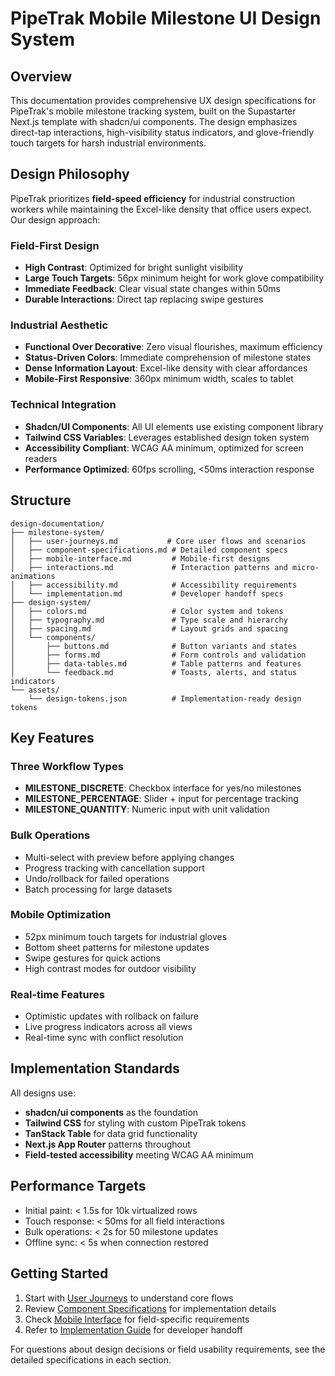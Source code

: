 # PipeTrak Mobile Milestone UI Design System

## Overview

This documentation provides comprehensive UX design specifications for PipeTrak's mobile milestone tracking system, built on the Supastarter Next.js template with shadcn/ui components. The design emphasizes direct-tap interactions, high-visibility status indicators, and glove-friendly touch targets for harsh industrial environments.

## Design Philosophy

PipeTrak prioritizes **field-speed efficiency** for industrial construction workers while maintaining the Excel-like density that office users expect. Our design approach:

### Field-First Design
- **High Contrast**: Optimized for bright sunlight visibility
- **Large Touch Targets**: 56px minimum height for work glove compatibility
- **Immediate Feedback**: Clear visual state changes within 50ms
- **Durable Interactions**: Direct tap replacing swipe gestures

### Industrial Aesthetic
- **Functional Over Decorative**: Zero visual flourishes, maximum efficiency
- **Status-Driven Colors**: Immediate comprehension of milestone states
- **Dense Information Layout**: Excel-like density with clear affordances
- **Mobile-First Responsive**: 360px minimum width, scales to tablet

### Technical Integration
- **Shadcn/UI Components**: All UI elements use existing component library
- **Tailwind CSS Variables**: Leverages established design token system
- **Accessibility Compliant**: WCAG AA minimum, optimized for screen readers
- **Performance Optimized**: 60fps scrolling, <50ms interaction response

## Structure

```
design-documentation/
├── milestone-system/
│   ├── user-journeys.md           # Core user flows and scenarios
│   ├── component-specifications.md # Detailed component specs
│   ├── mobile-interface.md         # Mobile-first designs
│   ├── interactions.md             # Interaction patterns and micro-animations  
│   ├── accessibility.md            # Accessibility requirements
│   └── implementation.md           # Developer handoff specs
├── design-system/
│   ├── colors.md                   # Color system and tokens
│   ├── typography.md               # Type scale and hierarchy
│   ├── spacing.md                  # Layout grids and spacing
│   └── components/
│       ├── buttons.md              # Button variants and states
│       ├── forms.md                # Form controls and validation
│       ├── data-tables.md          # Table patterns and features
│       └── feedback.md             # Toasts, alerts, and status indicators
└── assets/
    └── design-tokens.json          # Implementation-ready design tokens
```

## Key Features

### Three Workflow Types
- **MILESTONE_DISCRETE**: Checkbox interface for yes/no milestones
- **MILESTONE_PERCENTAGE**: Slider + input for percentage tracking
- **MILESTONE_QUANTITY**: Numeric input with unit validation

### Bulk Operations
- Multi-select with preview before applying changes
- Progress tracking with cancellation support
- Undo/rollback for failed operations
- Batch processing for large datasets

### Mobile Optimization
- 52px minimum touch targets for industrial gloves
- Bottom sheet patterns for milestone updates
- Swipe gestures for quick actions
- High contrast modes for outdoor visibility

### Real-time Features
- Optimistic updates with rollback on failure
- Live progress indicators across all views
- Real-time sync with conflict resolution

## Implementation Standards

All designs use:
- **shadcn/ui components** as the foundation
- **Tailwind CSS** for styling with custom PipeTrak tokens
- **TanStack Table** for data grid functionality  
- **Next.js App Router** patterns throughout
- **Field-tested accessibility** meeting WCAG AA minimum

## Performance Targets

- Initial paint: < 1.5s for 10k virtualized rows
- Touch response: < 50ms for all field interactions
- Bulk operations: < 2s for 50 milestone updates
- Offline sync: < 5s when connection restored

## Getting Started

1. Start with [User Journeys](milestone-system/user-journeys.md) to understand core flows
2. Review [Component Specifications](milestone-system/component-specifications.md) for implementation details
3. Check [Mobile Interface](milestone-system/mobile-interface.md) for field-specific requirements
4. Refer to [Implementation Guide](milestone-system/implementation.md) for developer handoff

For questions about design decisions or field usability requirements, see the detailed specifications in each section.